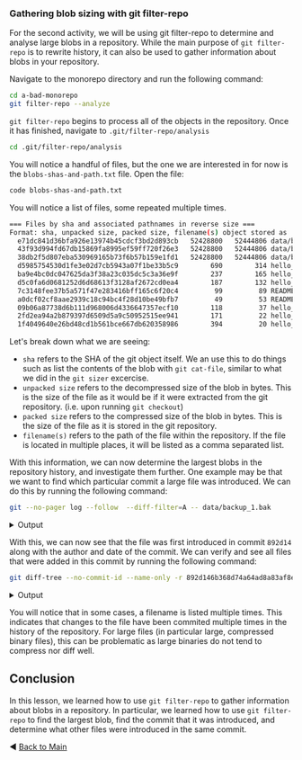 ### Gathering blob sizing with git filter-repo
For the second activity, we will be using git filter-repo to determine and analyse large blobs in a repository.
While the main purpose of `git filter-repo` is to rewrite history, it can also be used to gather information about blobs in your repository.

Navigate to the monorepo directory and run the following command:
```bash
cd a-bad-monorepo
git filter-repo --analyze
```
`git filter-repo` begins to process all of the objects in the repository. Once it has finished, navigate to `.git/filter-repo/analysis`

```bash
cd .git/filter-repo/analysis
```

You will notice a handful of files, but the one we are interested in for now is the `blobs-shas-and-path.txt` file.
Open the file:
```bash
code blobs-shas-and-path.txt
```

You will notice a list of files, some repeated multiple times.
```bash
=== Files by sha and associated pathnames in reverse size ===
Format: sha, unpacked size, packed size, filename(s) object stored as
  e71dc841d36bfa926e13974b45cdcf3bd2d893cb   52428800   52444806 data/backup_1.bak
  43f93d994fd67db15869fa8995ef59ff720f26e3   52428800   52444806 data/backup_1.bak
  38db2f5d807eba530969165b73f6b57b159e1fd1   52428800   52444806 data/backup_1.bak
  d5985754530d1fe3e02d7cb5943a07f1be33b5c9        690        314 hello_world_db.py
  ba9e4bc0dc047625da3f38a23c035dc5c3a36e9f        237        165 hello_world.py
  d5c0fa6d0681252d6d68613f3128af2672cd0ea4        187        132 hello_world_helpers.py
  7c3148fee37b5a571f47e283416bff165c6f20c4         99         89 README.md
  a0dcf02cf8aae2939c18c94bc4f28d10be49bfb7         49         53 README.md
  09b06a87738d6b111d968006d4336647357ecf10        118         37 hello_world.py
  2fd2ea94a2b879397d6509d5a9c50952515ee941        171         22 hello_world.py
  1f4049640e26bd48cd1b561bce667db620358986        394         20 hello_world_db.py
```
Let's break down what we are seeing:

- `sha` refers to the SHA of the git object itself. We an use this to do things such as list the contents of the blob with `git cat-file`, similar to what we did in the `git sizer` excercise. 
- `unpacked size` refers to the decompressed size of the blob in bytes. This is the size of the file as it would be if it were extracted from the git repository. (i.e. upon running `git checkout`)
- `packed size` refers to the compressed size of the blob in bytes. This is the size of the file as it is stored in the git repository.
- `filename(s)` refers to the path of the file within the repository. If the file is located in multiple places, it will be listed as a comma separated list.

With this information, we can now determine the largest blobs in the repository history, and investigate them further. One example may be that we want to find which particular commit a large file was introduced. We can do this by running the following command:

```bash 
git --no-pager log --follow  --diff-filter=A -- data/backup_1.bak
```
<details><summary>Output</summary>

```bash
commit 892d146b368d74a64ad8a83af8ecc949ff20a408
Author: Preston Martin <pmartindev@github.com>
Date:   Fri Jul 29 17:32:54 2022 -0500

    Add database backup.
```
</details>

With this, we can now see that the file was first introduced in commit `892d14` along with the author and date of the commit. We can verify and see all files that were added in this commit by running the following command:

```bash
git diff-tree --no-commit-id --name-only -r 892d146b368d74a64ad8a83af8ecc949ff20a408
```
<details><summary>Output</summary>

```bash
data/backup_1.bak
```
</details>

You will notice that in some cases, a filename is listed multiple times. This indicates that changes to the file have been commited multiple times in the history of the repository. For large files (in particular large, compressed binary files), this can be problematic as large binaries do not tend to compress nor diff well. 

## Conclusion
In this lesson, we learned how to use `git filter-repo` to gather information about blobs in a repository. In particular, we learned how to use `git filter-repo` to find the largest blob, find the commit that it was introduced, and determine what other files were introduced in the same commit.

:arrow_backward: [Back to Main](../README.md)
